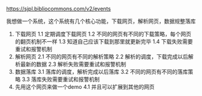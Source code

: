https://sjpl.bibliocommons.com/v2/events

我想做一个系统，这个系统有几个核心功能，下载网页，解析网页，数据规整落库
1. 下载网页
1.1 定期调度下载网页
1.2 不同的网页有不同的下载策略，每个网页的翻页机制不一样
1.3 知道自己应该下载到那里就更新完毕
1.4 下载失败需要重试和报警机制
2. 解析网页
2.1 不同的网页有不同的解析策略
2.2 解析的调度，下载完成以后解析最新的数据
2.3 解析失败需要重试和报警机制
3. 数据落库
3.1 落库的调度，解析完成以后落库
3.2 不同的网页有不同的落库策略
3.3 落库失败需要重试和报警机制
4. 先用这个网页来做一个demo
4.1 并且可以扩展到其他的网页